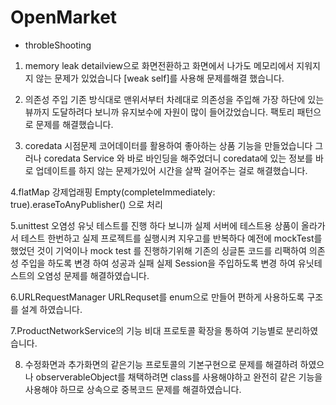 # OpenMarket

- throbleShooting

1. memory leak 
detailview으로 화면전환하고 화면에서 나가도 메모리에서 지워지지 않는 문제가 있었습니다 [weak self]를 사용해 문제를해결 했습니다.

2. 의존성 주입 
기존 방식대로 맨위서부터 차례대로 의존성을 주입해 가장 하단에 있는 뷰까지 도달하려다 보니까 유지보수에 자원이 많이 들어갔었습니다. 팩토리 패턴으로 문제를 해결했습니다.

3. coredata 시점문제
코어데이터를 활용하여 좋아하는 상품 기능을 만들었습니다 그러나 coredata Service 와 바로 바인딩을 해주었더니 coredata에 있는 정보를 바로 업데이트를 하지 않는 문제가있어 시간을 살짝 걸어주는 걸로 해결했습니다.

4.flatMap 강제업래핑
Empty(completeImmediately: true).eraseToAnyPublisher() 으로 처리

5.unittest 오염성
유닛 테스트를 진행 하다 보니까 실제 서버에 테스트용 상품이 올라가서 테스트 한번하고 실제 프로젝트를 실행시켜 지우고를 반복하다 예전에 mockTest를 했었던 것이 기억이나 mock test 를 진행하기위해 기존의 싱글톤 코드를 리팩하여 의존성 주입을 하도록 변경 하여 성공과 실패 실제 Session을 주입하도록 변경 하여 유닛테스트의 오염성 문제를 해결하였습니다.

6.URLRequestManager
URLRequset를 enum으로 만들어 편하게 사용하도록 구조를 설계 하였습니다.

7.ProductNetworkService의 기능 비대
프로토콜 확장을 통하여 기능별로 분리하였습니다.

8. 수정화면과 추가화면의 같은기능
프로토콜의 기본구현으로 문제를 해결하려 하였으나 observerableObject를 채택하려면 class를 사용해야하고 완전히 같은 기능을 사용해야 하므로 상속으로 중복코드 문제를 해결하였습니다.
